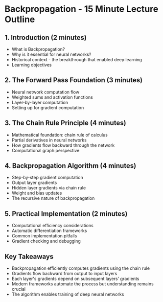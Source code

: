 # Backpropagation - 15 Minute Lecture Outline

## 1. Introduction (2 minutes)
- What is Backpropagation?
- Why is it essential for neural networks?
- Historical context - the breakthrough that enabled deep learning
- Learning objectives

## 2. The Forward Pass Foundation (3 minutes)
- Neural network computation flow
- Weighted sums and activation functions
- Layer-by-layer computation
- Setting up for gradient computation

## 3. The Chain Rule Principle (4 minutes)
- Mathematical foundation: chain rule of calculus
- Partial derivatives in neural networks
- How gradients flow backward through the network
- Computational graph perspective

## 4. Backpropagation Algorithm (4 minutes)
- Step-by-step gradient computation
- Output layer gradients
- Hidden layer gradients via chain rule
- Weight and bias updates
- The recursive nature of backpropagation

## 5. Practical Implementation (2 minutes)
- Computational efficiency considerations
- Automatic differentiation frameworks
- Common implementation pitfalls
- Gradient checking and debugging

## Key Takeaways
- Backpropagation efficiently computes gradients using the chain rule
- Gradients flow backward from output to input layers
- Each layer's gradients depend on subsequent layers' gradients
- Modern frameworks automate the process but understanding remains crucial
- The algorithm enables training of deep neural networks
